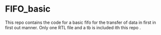 # FIFO_basic
This repo contains the code for a basic fifo for the transfer of data in first in first out manner. Only one RTL file and a tb is included ith this repo .
